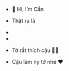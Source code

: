 - 👋 Hi, I’m Cần


- Thật ra là
-
-
- Tớ rất thích cậu 🫢🫢
- Cậu làm ny tớ nhé ♥️

<!---
Txc212/Txc212 is a ✨ special ✨ repository because its `README.md` (this file) appears on your GitHub profile.
You can click the Preview link to take a look at your changes.
--->
